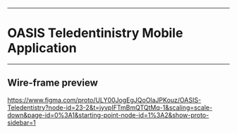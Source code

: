 ___
# OASIS Teledentinistry Mobile Application
___
## Wire-frame preview

https://www.figma.com/proto/ULY00JogEgJQoOlaJPKouz/OASIS-Teledentistry?node-id=23-2&t=jyvpIFTmBmQTQtMq-1&scaling=scale-down&page-id=0%3A1&starting-point-node-id=1%3A2&show-proto-sidebar=1
